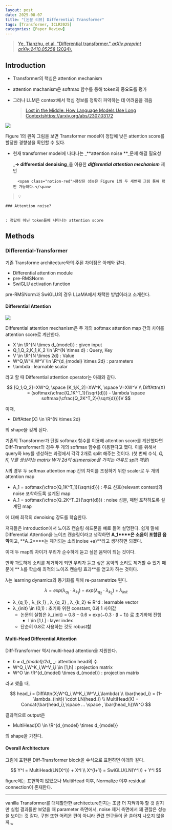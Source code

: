 ```yaml
---
layout: post
date: 2025-08-07
title: "[논문 리뷰] Differential Transformer"
tags: [Transformer, ICLR2025]
categories: [Paper Review]
---
```


> [Ye, Tianzhu, et al. "Differential transformer." ](https://arxiv.org/abs/2410.05258)[_arXiv preprint arXiv:2410.05258_](https://arxiv.org/abs/2410.05258)[ (2024).](https://arxiv.org/abs/2410.05258)



## Introduction

- Transformer의 핵심은 attention mechanism
- attention machanism은 softmax 함수를 통해 token의 중요도를 평가
- 그러나 LLM은 context에서 핵심 정보를 정확히 파악하는 데 어려움을 겪음

	> [Lost in the Middle: How Language Models Use Long Contextshttps://arxiv.org/abs/2307.03172](https://arxiv.org/abs/2307.03172)


![](https://prod-files-secure.s3.us-west-2.amazonaws.com/542b861c-36a8-4051-84e5-8804b6728dba/9083ea56-691a-4752-ae26-47f403431ac8/image.png?X-Amz-Algorithm=AWS4-HMAC-SHA256&X-Amz-Content-Sha256=UNSIGNED-PAYLOAD&X-Amz-Credential=ASIAZI2LB4665VCC3RDP%2F20251004%2Fus-west-2%2Fs3%2Faws4_request&X-Amz-Date=20251004T070049Z&X-Amz-Expires=3600&X-Amz-Security-Token=IQoJb3JpZ2luX2VjEL%2F%2F%2F%2F%2F%2F%2F%2F%2F%2F%2FwEaCXVzLXdlc3QtMiJHMEUCIQD2E%2BcvJgb6DdT4EHfZgpMlB47eIn3Ew5DPYvDJ3%2F1WiAIgRPig7x2OghwpHKacKqeCb3pkLOKGfODOmAmAEBvDv5Yq%2FwMIWBAAGgw2Mzc0MjMxODM4MDUiDDCeYr10Iy4Y2d8ZdSrcA3Lnu%2FQlq0LuudYj8vIPOrzWuzoSz6%2FxUv4QC1gCYl9ugHnalsTD3AH%2B7ik21255z5x%2BXFnjdoFt%2BAzkS%2FP%2BbDr6XUZUa7W%2FPzTAolmpnqI19J6U9t2L%2FJR6jrufNM2oY4wR9lkdzY2hzBaZ5QpJ0gzLlfzZuMDBH%2Fn003%2BifrxZHfSqyavuqf74IJIHqOo0PoS%2F%2F4zv9BwYNAJgEA199ilHHfR%2BkIr7qWhXljASucWaXRGthOa%2B3lHU1ELO7guR223ZlOiIrJY6I%2FSO00Xua%2Bgq9PYBvEgimdl%2F1wNtxmcRwH0M8PYxxcYLHhaJhYYzqWwFzXjcQA3GCTwFNciX5f%2BcjihBA%2B%2BepLpc56Qhoo5nUf6jfSAJodbAXi3I41vtyEThL3c3HwbyAUlsec59RBZB8hX9lW4wBsyq%2FWp7BxOZ6P85HwKGcGsOySqclLZFS%2Bl6TJplVfgPnt86kedjkKAPC0E%2FR8QzVrPtMkpkdbq6NzzbA4HukVmxXfIPXsV9moyG50gEIameR1sAlAH6gyysHAjgWz%2Bbs7wIBza6Ldacpv33mYLA%2BHAkqVAV6EoTeU5PUk8gCdSQVyej56vDTqIIySjeFFFPg5YABTeFAtdUPM1wSStco6JoxPyEMNf8gscGOqUBo7169Lidg8aRoxC0LzoIlNI0GDsLhT1J%2FAwtnEFxsRn4jPxmkVEnwnaCF6u05CGC5D4SlLtvjwECSgJ6hcwwqLxAn5uf7hXhASB4pIsL0tZx%2ByKcDbfAHsAjwPXN1KSH9j4qtznmwrviK5zNRMDCV3UvM05h50uvCHil6MVOCdH6jqcu%2FKbzX6NN72WlZSX1jW7Nj%2FQQ5GSzRmMrWAlIMzBc4osb&X-Amz-Signature=ca8b648cf811c3e9926091f5aeeb0fd6473607b03e24da710477f6f9039f27c6&X-Amz-SignedHeaders=host&x-amz-checksum-mode=ENABLED&x-id=GetObject)


Figure 1의 왼쪽 그림을 보면 Transformer model이 정답에 낮은 attention score를 할당한 경향성을 확인할 수 있다.

- 현재 transformer model에 나타나는 _**attention noise **_문제 해결 필요성

	_**→ differential denoising**_을 이용한 _**differential attention mechanism**_ 제안


		<span class="notion-red">향상된 성능은 Figure 1의 두 세번째 그림 통해 확인 가능하다.</span>


> 💡 


	### Attention noise?


	: 정답이 아닌 token들에 나타나는 attention score



## Methods



### Differential-Transformer


기존 Transforme architecture와의 주된 차이점은 아래와 같다.

- Differential attention module
- pre-RMSNorm
- SwiGLU activation function

pre-RMSNorm과 SwiGLU의 경우 LLaMA에서 채택한 방법이라고 소개한다.



#### Differential Attention


![](https://prod-files-secure.s3.us-west-2.amazonaws.com/542b861c-36a8-4051-84e5-8804b6728dba/116d70b2-1963-4810-9167-f4c7d8a06e8f/image.png?X-Amz-Algorithm=AWS4-HMAC-SHA256&X-Amz-Content-Sha256=UNSIGNED-PAYLOAD&X-Amz-Credential=ASIAZI2LB4665VCC3RDP%2F20251004%2Fus-west-2%2Fs3%2Faws4_request&X-Amz-Date=20251004T070049Z&X-Amz-Expires=3600&X-Amz-Security-Token=IQoJb3JpZ2luX2VjEL%2F%2F%2F%2F%2F%2F%2F%2F%2F%2F%2FwEaCXVzLXdlc3QtMiJHMEUCIQD2E%2BcvJgb6DdT4EHfZgpMlB47eIn3Ew5DPYvDJ3%2F1WiAIgRPig7x2OghwpHKacKqeCb3pkLOKGfODOmAmAEBvDv5Yq%2FwMIWBAAGgw2Mzc0MjMxODM4MDUiDDCeYr10Iy4Y2d8ZdSrcA3Lnu%2FQlq0LuudYj8vIPOrzWuzoSz6%2FxUv4QC1gCYl9ugHnalsTD3AH%2B7ik21255z5x%2BXFnjdoFt%2BAzkS%2FP%2BbDr6XUZUa7W%2FPzTAolmpnqI19J6U9t2L%2FJR6jrufNM2oY4wR9lkdzY2hzBaZ5QpJ0gzLlfzZuMDBH%2Fn003%2BifrxZHfSqyavuqf74IJIHqOo0PoS%2F%2F4zv9BwYNAJgEA199ilHHfR%2BkIr7qWhXljASucWaXRGthOa%2B3lHU1ELO7guR223ZlOiIrJY6I%2FSO00Xua%2Bgq9PYBvEgimdl%2F1wNtxmcRwH0M8PYxxcYLHhaJhYYzqWwFzXjcQA3GCTwFNciX5f%2BcjihBA%2B%2BepLpc56Qhoo5nUf6jfSAJodbAXi3I41vtyEThL3c3HwbyAUlsec59RBZB8hX9lW4wBsyq%2FWp7BxOZ6P85HwKGcGsOySqclLZFS%2Bl6TJplVfgPnt86kedjkKAPC0E%2FR8QzVrPtMkpkdbq6NzzbA4HukVmxXfIPXsV9moyG50gEIameR1sAlAH6gyysHAjgWz%2Bbs7wIBza6Ldacpv33mYLA%2BHAkqVAV6EoTeU5PUk8gCdSQVyej56vDTqIIySjeFFFPg5YABTeFAtdUPM1wSStco6JoxPyEMNf8gscGOqUBo7169Lidg8aRoxC0LzoIlNI0GDsLhT1J%2FAwtnEFxsRn4jPxmkVEnwnaCF6u05CGC5D4SlLtvjwECSgJ6hcwwqLxAn5uf7hXhASB4pIsL0tZx%2ByKcDbfAHsAjwPXN1KSH9j4qtznmwrviK5zNRMDCV3UvM05h50uvCHil6MVOCdH6jqcu%2FKbzX6NN72WlZSX1jW7Nj%2FQQ5GSzRmMrWAlIMzBc4osb&X-Amz-Signature=7492e4a4a8a1f55bfbbaaabfed823bb33838fae0285813c318294a80c32819c7&X-Amz-SignedHeaders=host&x-amz-checksum-mode=ENABLED&x-id=GetObject)


Differential attention mechanism은 두 개의 softmax attention map 간의 차이를 attention score로 계산한다.

- X \in \R^{N \times d\_{model}} : given input
- Q\_1,Q\_2,K\_1,K\_2 \in \R^{N \times d} : Query, Key
- V \in \R^{N \times 2d} : Value
- W^Q,W^K,W^V \in \R^{d\_{model} \times 2d} : parameters
- \lambda : learnable scalar

라고 할 때 Differential attention operator는 아래와 같다.


$$
[Q_1;Q_2]=XW^Q, \space [K_1;K_2]=XW^K, \space V=XW^V \\
DiffAttn(X) = (softmax(\cfrac{Q_1K^T_1}{\sqrt{d}}) - \lambda \space softmax(\cfrac{Q_2K^T_2}{\sqrt{d}}))V
$$


이때,

- DiffAtten(X) \in \R^{N \times 2d}

의 shape을 갖게 된다.


기존의 Transformer가 단일 softmax 함수를 이용해 attention score를 계산했다면 Diff-Transformer의 경우 두 개의 softmax 함수를 이용한다고 했다. 이를 위해서 query와 key를 생성하는 과정에서 각각 2개로 split 해주는 것이다. <span class="notion-red">(첫 번째 수식, </span><span class="notion-red">_Q, K, V를 생성하는 matrix W가 2d의 dismension을 가지는 이유도 split 때문_</span><span class="notion-red">)</span>


 λ의 경우 두 softmax attention map 간의 차이를 조정하기 위한 scaler로 두 개의 attention map

- A\_1 = softmax(\cfrac{Q\_1K^T\_1}{\sqrt{d}}) : 주요 신호(relevant context)와 noise 포착하도록 설계된 map
- A\_1 = softmax(\cfrac{Q\_2K^T\_2}{\sqrt{d}}) : noise 성분, 패턴 포착하도록 설계된 map 

에 대해 최적의 denoising 강도를 학습한다.


저자들은 introduction에서 노이즈 캔슬링 헤드폰을 예로 들어 설명한다. 쉽게 말해 Differential Attention을 노이즈 캔슬링이라고 생각하면 **A\_1****은 소음이 포함된 음악**이고, **A\_2****는 제거되는 소리(noise +a)**라고 생각하면 되겠다. 


이때 두 map의 차이가 우리가 순수하게 듣고 싶은 음악이 되는 것이다. 


만약 과도하게 소리를 제거하게 되면 우리가 듣고 싶은 음악의 소리도 제거할 수 있기 때문에 ** λ를 학습해 최적의 노이즈 캔슬링 효과**를 얻고자 하는 것이다.


λ는 learning dynamics와 동기화를 위해 re-parametrize 된다.


$$
\lambda = exp(\lambda_{q_1} \cdot \lambda_{k_1}) - exp(\lambda_{q_2} \cdot \lambda_{k_2}) + \lambda_{init}
$$

- λ\_{q\_1} , λ\_{k\_1} , λ\_{q\_2} , λ\_{k\_2} ∈ R^d : learnable vector
- λ\_{init} \in (0,1) : 초기화 위한 constant, 0과 1 사이값
	- 논문의 실험은 λ\_{init} = 0.8 − 0.6 × exp(−0.3 · (l − 1)) 로 초기화해 진행
		- l \in [1,L] : layer index
	- 단순히 0.8로 사용하는 것도 robust함


#### **Multi-Head Differential Attention**


Diff-Transformer 역시 multi-head attention을 지원한다.

- _h = d\_{model}/2d__ _: attention head의 수
- W^Q\_i,W^K\_i,W^V\_i,i \in [1,h] : projection matrix
- W^O \in \R^{d\_{model} \times d\_{model}} : projection matrix

라고 했을 때,


$$
head_i = DiffAttn(X;W^Q_i,W^K_i,W^V_i,\lambda) \\
\bar{head_i} = (1-\lambda_{init}) \cdot LN(head_i) \\
MultiHead(X) = Concat(\bar{head_i},\space ... \space , \bar{head_h})W^O
$$


결과적으로 output은

- MultiHead(X) \in \R^{d\_{model} \times d\_{model}}

의 shape을 가진다.



#### Overall Architecture


그림에 표현된 Diff-Transformer block을 수식으로 표현하면 아래와 같다.


$$
Y^l = MultiHead(LN(X^l)) + X^l \\
X^{l+1} = SwiGLU(LN(Y^l)) + Y^l
$$


figure에는 표현하지 않았으나 MultiHead 이후, Normalize 이후 residual connection이 존재한다.


---


vanilla Transformer를 대체할만한 architecture인지는 조금 더 지켜봐야 할 것 같지만 실험 결과들만 보았을 때 parameter 측면에서, noise 제거 측면에서 꽤 괜찮은 성능을 보이는 것 같다. 구현 또한 어려운 편이 아니라 관련 연구들이 곧 쏟아져 나오지 않을까,,,

